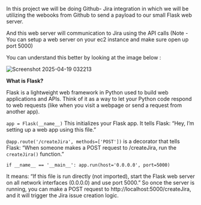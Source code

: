 In this project we will be doing Github- Jira integration in which we will be utilizing the webooks from Github to send a payload to our small Flask web server.

And this web server will communication to Jira using the API calls (Note - You can setup a web server on your ec2 instance and make sure open up port 5000)

You can understand this better by looking at the image below :

![Screenshot 2025-04-19 032213](https://github.com/user-attachments/assets/faf29e36-35e6-412a-b87b-07b4ea4f99e3)


**What is Flask?**

Flask is a lightweight web framework in Python used to build web applications and APIs. Think of it as a way to let your Python code respond to web requests (like when you visit a webpage or send a request from another app).

`app = Flask(__name__)` This initializes your Flask app. It tells Flask: “Hey, I’m setting up a web app using this file.”

`@app.route('/createJira', methods=['POST'])` is a decorator that tells Flask:
“When someone makes a POST request to /createJira, run the `createJira()` function.”

`if __name__ == '__main__':
    app.run(host='0.0.0.0', port=5000)`

It means:
“If this file is run directly (not imported), start the Flask web server on all network interfaces (0.0.0.0) and use port 5000.”
So once the server is running, you can make a POST request to http://localhost:5000/createJira, and it will trigger the Jira issue creation logic.







